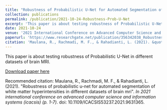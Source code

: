 ```yaml
---
title: "Robustness of Probabilistic U-Net for Automated Segmentation of White Matter Hyperintensities in Different Datasets of Brain MRI"
collection: publications
permalink: /publication/2021-10-24-Robustness-Prob-U-Net
excerpt: 'This paper is about testing robustness of Probabilistic U-Net in different datasets of brain MRI.'
date: 2021-10-24
venue: '2021 International Conference on Advanced Computer Science and Information Systems (ICACSIS)'
paperurl: 'https://www.researchgate.net/publication/356342038_Robustness_of_Probabilistic_U-Net_for_Automated_Segmentation_of_White_Matter_Hyperintensity_in_Different_Datasets_of_Brain_MRI'
citation: 'Maulana, R., Rachmadi, M. F., & Rahadianti, L. (2021). &quot;Robustness of probabilistic u-net for automated segmentation of white matter hyperintensities in different datasets of brain mri&quot;. <i>In 2021 international conference on advanced computer science and information systems (icacsis) (p. 1-7)</i>. doi: 10.1109/ICACSIS53237.2021.9631365.'
---
```

This paper is about testing robustness of Probabilistic U-Net in different datasets of brain MRI.

[Download paper here](https://www.researchgate.net/publication/356342038_Robustness_of_Probabilistic_U-Net_for_Automated_Segmentation_of_White_Matter_Hyperintensity_in_Different_Datasets_of_Brain_MRI)

Recommended citation: Maulana, R., Rachmadi, M. F., & Rahadianti, L. (2021). "Robustness of probabilistic u-net for automated segmentation of white matter hyperintensities in different datasets of brain mri". <i>In 2021 international conference on advanced computer science and information systems (icacsis) (p. 1-7)</i>. doi: 10.1109/ICACSIS53237.2021.9631365.
